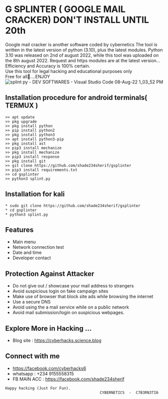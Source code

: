 # G SPLINTER ( GOOGLE MAIL CRACKER) DON'T INSTALL UNTIL 20th 

Google mail cracker is another software coded by cybernetics
The tool is written in the latest version of python (3.10), plus the latest modules.
Python 3.10 was released on 2nd of august 2022, while this tool was uploaded on the 8th august 2022.
Request and https modules are at the latest version... Efficiency and Accuracy is 100% certain.</br>
Use this tool for legal hacking and educational purposes only </br>
Free for all🙂....ENJOY
![splint py - DEV SOFTWARES - Visual Studio Code 08-Aug-22 1_03_52 PM](https://user-images.githubusercontent.com/79071277/183423240-7372d2f7-ca4f-4b72-8de9-806fff3da605.png)



## Installation procedure for android terminals( TERMUX )
```
>> apt update
>> pkg upgrade
>> pkg install python
>> pip install python2
>> pkg install python3 
>> apt install python3-pip
>> pkg install ast
>> pip3 install mechanize
>> pkg install mechanize
>> pip3 install response
>> pkg install git
>> git clone https://github.com/shade234sherif/gsplinter
>> pip3 install requirements.txt
>> cd gsplinter
>> python3 splint.py

```
## Installation for kali
```
* sudo git clone https://github.com/shade234sherif/gsplinter
* cd gsplinter
* python3 splint.py
```

## Features
* Main menu
* Network connection test
* Date and time
* Developer contact 



## Protection Against Attacker
* Do not give out / showcase your mail address to strangers 
* Avoid suspicious login on fake campaign sites
* Make use of browser that block site ads while browsing the internet
* Use a secure DNS 
* Avoid using the a mail service while on a public network 
* Avoid mail submission/login on suspicious webpages.  

## Explore More in Hacking ...
* Blog site : https://cyberhacks.science.blog


## Connect with me

* https://facebook.com/cyberhacks6
* whatsapp : +234 9155558315
* FB MAIN ACC : https://facebook.com/shade234sherif

~~~
Happy hacking (Just For Fun).
                                          CYBERNETICS  -  C7B3RN3TI6
~~~
